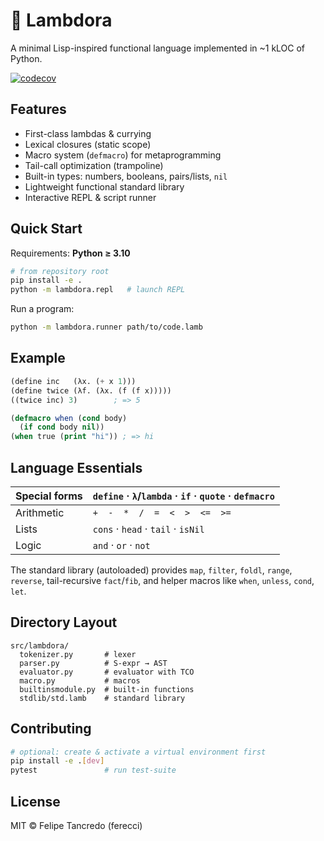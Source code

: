 # 🐑 Lambdora

A minimal Lisp-inspired functional language implemented in ~1 kLOC of Python.

[![codecov](https://codecov.io/gh/ferecci/Lambdora/graph/badge.svg?token=ORV38HH7J7)](https://codecov.io/gh/ferecci/Lambdora)

## Features

- First-class lambdas & currying
- Lexical closures (static scope)
- Macro system (`defmacro`) for metaprogramming
- Tail-call optimization (trampoline)
- Built-in types: numbers, booleans, pairs/lists, `nil`
- Lightweight functional standard library
- Interactive REPL & script runner

## Quick Start

Requirements: **Python ≥ 3.10**

```bash
# from repository root
pip install -e .
python -m lambdora.repl   # launch REPL
```

Run a program:

```bash
python -m lambdora.runner path/to/code.lamb
```

## Example

```lisp
(define inc   (λx. (+ x 1)))
(define twice (λf. (λx. (f (f x)))))
((twice inc) 3)        ; => 5

(defmacro when (cond body)
  (if cond body nil))
(when true (print "hi")) ; => hi
```

## Language Essentials

Special forms   | `define` · `λ`/`lambda` · `if` · `quote` · `defmacro`
--------------- | -----------------------------------------------------------------
Arithmetic       | `+  -  *  /  =  <  >  <=  >=`
Lists            | `cons` · `head` · `tail` · `isNil`
Logic            | `and` · `or` · `not`

The standard library (autoloaded) provides `map`, `filter`, `foldl`, `range`, `reverse`, tail-recursive `fact`/`fib`, and helper macros like `when`, `unless`, `cond`, `let`.

## Directory Layout

```
src/lambdora/
  tokenizer.py       # lexer
  parser.py          # S-expr → AST
  evaluator.py       # evaluator with TCO
  macro.py           # macros
  builtinsmodule.py  # built-in functions
  stdlib/std.lamb    # standard library
```

## Contributing

```bash
# optional: create & activate a virtual environment first
pip install -e .[dev]
pytest               # run test-suite
```

## License

MIT © Felipe Tancredo (ferecci)
